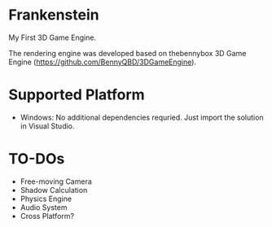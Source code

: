 Frankenstein
============

My First 3D Game Engine.

The rendering engine was developed based on thebennybox 3D Game Engine (https://github.com/BennyQBD/3DGameEngine).

Supported Platform
============
- Windows: No additional dependencies requried. Just import the solution in Visual Studio.

TO-DOs
============
- Free-moving Camera
- Shadow Calculation
- Physics Engine
- Audio System
- Cross Platform?
